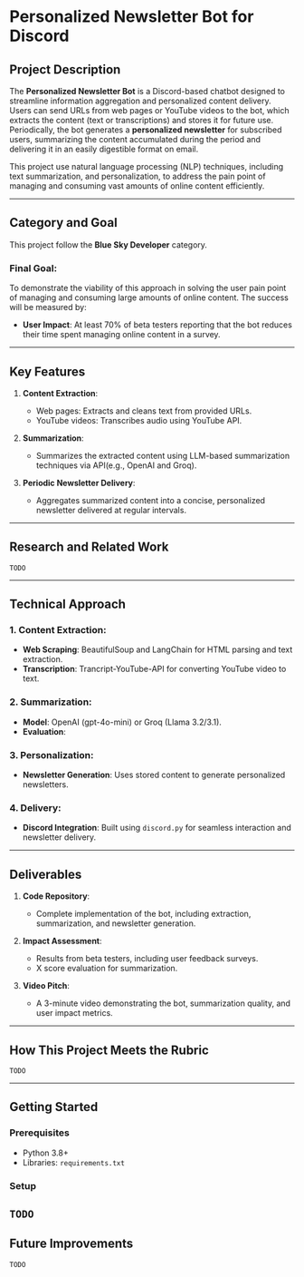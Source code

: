 # Personalized Newsletter Bot for Discord

## Project Description

The **Personalized Newsletter Bot** is a Discord-based chatbot designed to streamline information aggregation and personalized content delivery. Users can send URLs from web pages or YouTube videos to the bot, which extracts the content (text or transcriptions) and stores it for future use. Periodically, the bot generates a **personalized newsletter** for subscribed users, summarizing the content accumulated during the period and delivering it in an easily digestible format on email. 

This project use natural language processing (NLP) techniques, including text summarization, and personalization, to address the pain point of managing and consuming vast amounts of online content efficiently.

---

## Category and Goal

This project follow the **Blue Sky Developer** category.

### Final Goal:
To demonstrate the viability of this approach in solving the user pain point of managing and consuming large amounts of online content. The success will be measured by:
- **User Impact**: At least 70% of beta testers reporting that the bot reduces their time spent managing online content in a survey.

---

## Key Features

1. **Content Extraction**:
   - Web pages: Extracts and cleans text from provided URLs.
   - YouTube videos: Transcribes audio using YouTube API.
   
2. **Summarization**:
   - Summarizes the extracted content using LLM-based summarization techniques via API(e.g., OpenAI and Groq).

3. **Periodic Newsletter Delivery**:
   - Aggregates summarized content into a concise, personalized newsletter delivered at regular intervals.

---

## Research and Related Work

``TODO``

---

## Technical Approach

### 1. Content Extraction:
   - **Web Scraping**: BeautifulSoup and LangChain for HTML parsing and text extraction.
   - **Transcription**: Trancript-YouTube-API for converting YouTube video to text.

### 2. Summarization:
   - **Model**: OpenAI (gpt-4o-mini) or Groq (Llama 3.2/3.1).
   - **Evaluation**: 

### 3. Personalization:
   - **Newsletter Generation**: Uses stored content to generate personalized newsletters.

### 4. Delivery:
   - **Discord Integration**: Built using `discord.py` for seamless interaction and newsletter delivery.

---

## Deliverables

1. **Code Repository**:
   - Complete implementation of the bot, including extraction, summarization, and newsletter generation.

2. **Impact Assessment**:
   - Results from beta testers, including user feedback surveys.
   - X score evaluation for summarization.

3. **Video Pitch**:
   - A 3-minute video demonstrating the bot, summarization quality, and user impact metrics.

---

## How This Project Meets the Rubric

``TODO``

---

## Getting Started

### Prerequisites
- Python 3.8+
- Libraries: `requirements.txt`

### Setup

``TODO``
---

## Future Improvements

``TODO``